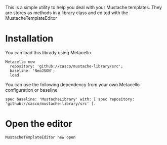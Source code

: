 This is a simple utility to help you deal with your Mustache templates. They are stores as methods in a library class and edited with the MustacheTemplateEditor

# Installation
You can load this librady using Metacello

```Smalltalk
Metacello new
  repository: 'github://casco/mustache-library/src';
  baseline: 'NeoJSON';
  load.
```

You can use the following dependency from your own Metacello configuration or baseline

```Smalltalk
spec baseline: 'MustacheLibrary' with: [ spec repository: 'github://casco/mustache-library/src' ].
```

# Open the editor
```
MustacheTemplateEditor new open
```
